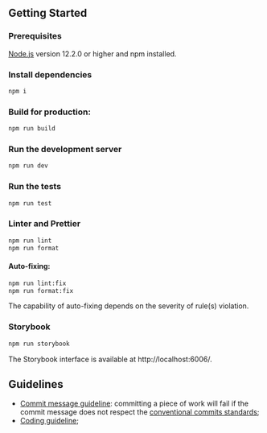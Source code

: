 ## Getting Started

### Prerequisites

[Node.js](<(https://nodejs.org/en)>) version 12.2.0 or higher and npm installed.

### Install dependencies

```bash
npm i
```

### Build for production:

```bash
npm run build
```

### Run the development server

```bash
npm run dev
```

### Run the tests

```bash
npm run test
```

### Linter and Prettier

```bash
npm run lint
npm run format
```

#### Auto-fixing:

```bash
npm run lint:fix
npm run format:fix
```

The capability of auto-fixing depends on the severity of rule(s) violation.

### Storybook

```bash
npm run storybook
```

The Storybook interface is available at http://localhost:6006/.

## Guidelines

- [Commit message guideline](./COMMIT_GUIDELINE.md): committing a piece of work will fail if the commit message does not respect the [conventional commits standards](https://www.conventionalcommits.org/en/v1.0.0/);
- [Coding guideline](./CODE_GUIDELINE.md);
